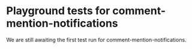 # Playground tests for comment-mention-notifications
We are still awaiting the first test run for comment-mention-notifications.
